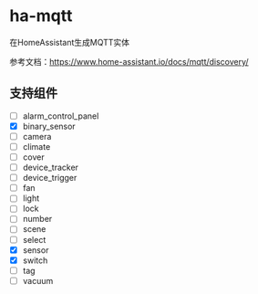 # ha-mqtt
在HomeAssistant生成MQTT实体

参考文档：https://www.home-assistant.io/docs/mqtt/discovery/

## 支持组件
- [ ] alarm_control_panel
- [x] binary_sensor
- [ ] camera
- [ ] climate
- [ ] cover
- [ ] device_tracker
- [ ] device_trigger
- [ ] fan
- [ ] light
- [ ] lock
- [ ] number
- [ ] scene
- [ ] select
- [x] sensor
- [x] switch
- [ ] tag
- [ ] vacuum